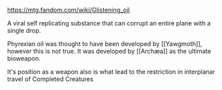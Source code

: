 https://mtg.fandom.com/wiki/Glistening_oil

A viral self replicating substance that can corrupt an entire plane with a single drop.

Phyrexian oil was thought to have been developed by [[Yawgmoth]], however this is not true. It was developed by [[Archæa]] as the ultimate bioweapon. 

It's position as a weapon also is what lead to the restriction in interplanar travel of Completed Creatures